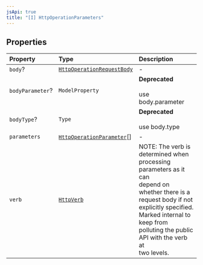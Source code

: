```yaml
---
jsApi: true
title: "[I] HttpOperationParameters"
---
```


## Properties

| Property         | Type                                                                | Description                                                                                                                                                                                                                                |
| :--------------- | :------------------------------------------------------------------ | :----------------------------------------------------------------------------------------------------------------------------------------------------------------------------------------------------------------------------------------- |
| `body`?          | [`HttpOperationRequestBody`](Interface.HttpOperationRequestBody.md) | -                                                                                                                                                                                                                                          |
| `bodyParameter`? | `ModelProperty`                                                     | **Deprecated**<br /><br />use body.parameter                                                                                                                                                                                               |
| `bodyType`?      | `Type`                                                              | **Deprecated**<br /><br />use body.type                                                                                                                                                                                                    |
| `parameters`     | [`HttpOperationParameter`](Type.HttpOperationParameter.md)[]        | -                                                                                                                                                                                                                                          |
| `verb`           | [`HttpVerb`](Type.HttpVerb.md)                                      | NOTE: The verb is determined when processing parameters as it can<br />depend on whether there is a request body if not explicitly specified.<br />Marked internal to keep from polluting the public API with the verb at<br />two levels. |
